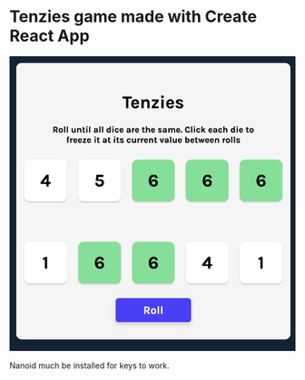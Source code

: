 # Tenzies game made with Create React App

![Image](https://github.com/mlgrn/tenzies/blob/main/tenzies%20game%20screenshot.png?raw=true)

Nanoid much be installed for keys to work.
